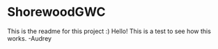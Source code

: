 # ShorewoodGWC

This is the readme for this project :)
Hello! This is a test to see how this works. -Audrey
